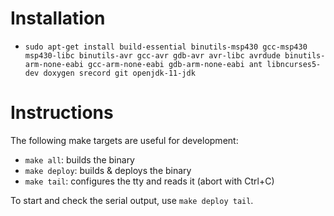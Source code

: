 # Installation

  - `sudo apt-get install build-essential binutils-msp430 gcc-msp430 msp430-libc binutils-avr gcc-avr gdb-avr avr-libc avrdude binutils-arm-none-eabi gcc-arm-none-eabi gdb-arm-none-eabi ant libncurses5-dev doxygen srecord git openjdk-11-jdk`

# Instructions

The following make targets are useful for development:

  - `make all`: builds the binary
  - `make deploy`: builds & deploys the binary
  - `make tail`: configures the tty and reads it (abort with Ctrl+C)

To start and check the serial output, use `make deploy tail`.